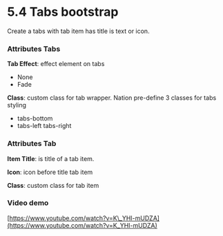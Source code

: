 # 5.4 Tabs bootstrap

Create a tabs with tab item has title is text or icon.

### Attributes Tabs

**Tab Effect**: effect element on tabs

* None
* Fade

**Class**: custom class for tab wrapper. Nation pre-define 3 classes for tabs styling

* tabs-bottom 
* tabs-left tabs-right 

### Attributes Tab

**Item Title**: is title of a tab item.

**Icon**: icon before title tab item

**Class**: custom class for tab item

### Video demo 

[https://www.youtube.com/watch?v=K\_YHI-mUDZA](https://www.youtube.com/watch?v=K_YHI-mUDZA)

